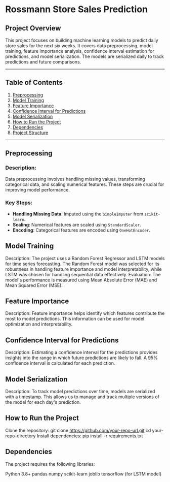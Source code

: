 # Rossmann Store Sales Prediction

## Project Overview

This project focuses on building machine learning models to predict daily store sales for the next six weeks. It covers data preprocessing, model training, feature importance analysis, confidence interval estimation for predictions, and model serialization. The models are serialized daily to track predictions and future comparisons.

---

## Table of Contents

1. [Preprocessing](#preprocessing)
2. [Model Training](#model-training)
3. [Feature Importance](#feature-importance)
4. [Confidence Interval for Predictions](#confidence-interval-for-predictions)
5. [Model Serialization](#model-serialization)
6. [How to Run the Project](#how-to-run-the-project)
7. [Dependencies](#dependencies)
8. [Project Structure](#project-structure)

---

## Preprocessing

### Description:
Data preprocessing involves handling missing values, transforming categorical data, and scaling numerical features. These steps are crucial for improving model performance.

### Key Steps:

- **Handling Missing Data**: Imputed using the `SimpleImputer` from `scikit-learn`.
- **Scaling**: Numerical features are scaled using `StandardScaler`.
- **Encoding**: Categorical features are encoded using `OneHotEncoder`.
## Model Training
Description:
The project uses a Random Forest Regressor and LSTM models for time series forecasting. The Random Forest model was selected for its robustness in handling feature importance and model interpretability, while LSTM was chosen for handling sequential data effectively.
Evaluation:
The model's performance is measured using Mean Absolute Error (MAE) and Mean Squared Error (MSE).
## Feature Importance
Description:
Feature importance helps identify which features contribute the most to model predictions. This information can be used for model optimization and interpretability.
## Confidence Interval for Predictions
Description:
Estimating a confidence interval for the predictions provides insights into the range in which future predictions are likely to fall. A 95% confidence interval is calculated for each prediction.
## Model Serialization
Description:
To track model predictions over time, models are serialized with a timestamp. This allows us to manage and track multiple versions of the model for each day's prediction.

## How to Run the Project
Clone the repository:
git clone https://github.com/your-repo-url.git
cd your-repo-directory
Install dependencies:
pip install -r requirements.txt
##  Dependencies
The project requires the following libraries:

Python 3.8+
pandas
numpy
scikit-learn
joblib
tensorflow (for LSTM model)